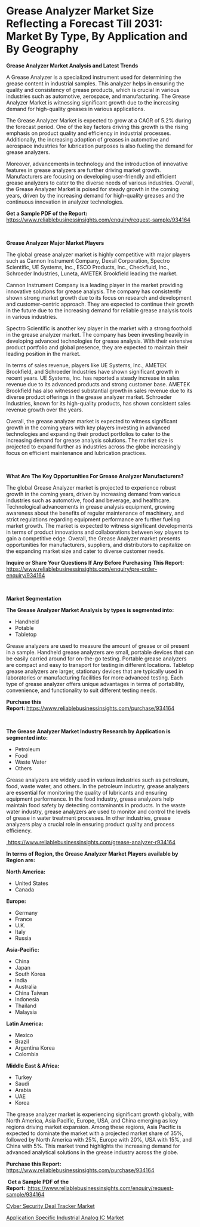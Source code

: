 <p><h1>Grease Analyzer Market Size Reflecting a Forecast Till 2031: Market By Type, By Application and By Geography</h1></p><p><strong>Grease Analyzer Market Analysis and Latest Trends</strong></p>
<p><p>A Grease Analyzer is a specialized instrument used for determining the grease content in industrial samples. This analyzer helps in ensuring the quality and consistency of grease products, which is crucial in various industries such as automotive, aerospace, and manufacturing. The Grease Analyzer Market is witnessing significant growth due to the increasing demand for high-quality greases in various applications.</p><p>The Grease Analyzer Market is expected to grow at a CAGR of 5.2% during the forecast period. One of the key factors driving this growth is the rising emphasis on product quality and efficiency in industrial processes. Additionally, the increasing adoption of greases in automotive and aerospace industries for lubrication purposes is also fueling the demand for grease analyzers.</p><p>Moreover, advancements in technology and the introduction of innovative features in grease analyzers are further driving market growth. Manufacturers are focusing on developing user-friendly and efficient grease analyzers to cater to the diverse needs of various industries. Overall, the Grease Analyzer Market is poised for steady growth in the coming years, driven by the increasing demand for high-quality greases and the continuous innovation in analyzer technologies.</p></p>
<p><strong>Get a Sample PDF of the Report:&nbsp;</strong> <a href="https://www.reliablebusinessinsights.com/enquiry/request-sample/934164">https://www.reliablebusinessinsights.com/enquiry/request-sample/934164</a></p>
<p>&nbsp;</p>
<p><strong>Grease Analyzer Major Market Players</strong></p>
<p><p>The global grease analyzer market is highly competitive with major players such as Cannon Instrument Company, Dexsil Corporation, Spectro Scientific, UE Systems, Inc., ESCO Products, Inc., Checkfluid, Inc., Schroeder Industries, Luneta, AMETEK Brookfield leading the market. </p><p>Cannon Instrument Company is a leading player in the market providing innovative solutions for grease analysis. The company has consistently shown strong market growth due to its focus on research and development and customer-centric approach. They are expected to continue their growth in the future due to the increasing demand for reliable grease analysis tools in various industries.</p><p>Spectro Scientific is another key player in the market with a strong foothold in the grease analyzer market. The company has been investing heavily in developing advanced technologies for grease analysis. With their extensive product portfolio and global presence, they are expected to maintain their leading position in the market.</p><p>In terms of sales revenue, players like UE Systems, Inc., AMETEK Brookfield, and Schroeder Industries have shown significant growth in recent years. UE Systems, Inc. has reported a steady increase in sales revenue due to its advanced products and strong customer base. AMETEK Brookfield has also witnessed substantial growth in sales revenue due to its diverse product offerings in the grease analyzer market. Schroeder Industries, known for its high-quality products, has shown consistent sales revenue growth over the years.</p><p>Overall, the grease analyzer market is expected to witness significant growth in the coming years with key players investing in advanced technologies and expanding their product portfolios to cater to the increasing demand for grease analysis solutions. The market size is projected to expand further as industries across the globe increasingly focus on efficient maintenance and lubrication practices.</p></p>
<p>&nbsp;</p>
<p><strong>What Are The Key Opportunities For Grease Analyzer Manufacturers?</strong></p>
<p><p>The global Grease Analyzer market is projected to experience robust growth in the coming years, driven by increasing demand from various industries such as automotive, food and beverage, and healthcare. Technological advancements in grease analysis equipment, growing awareness about the benefits of regular maintenance of machinery, and strict regulations regarding equipment performance are further fueling market growth. The market is expected to witness significant developments in terms of product innovations and collaborations between key players to gain a competitive edge. Overall, the Grease Analyzer market presents opportunities for manufacturers, suppliers, and distributors to capitalize on the expanding market size and cater to diverse customer needs.</p></p>
<p><strong>Inquire or Share Your Questions If Any Before Purchasing This Report:</strong> <a href="https://www.reliablebusinessinsights.com/enquiry/pre-order-enquiry/934164">https://www.reliablebusinessinsights.com/enquiry/pre-order-enquiry/934164</a></p>
<p>&nbsp;</p>
<p><strong>Market Segmentation</strong></p>
<p><strong>The Grease Analyzer Market Analysis by types is segmented into:</strong></p>
<p><ul><li>Handheld </li><li>Potable </li><li>Tabletop </li></ul></p>
<p><p>Grease analyzers are used to measure the amount of grease or oil present in a sample. Handheld grease analyzers are small, portable devices that can be easily carried around for on-the-go testing. Portable grease analyzers are compact and easy to transport for testing in different locations. Tabletop grease analyzers are larger, stationary devices that are typically used in laboratories or manufacturing facilities for more advanced testing. Each type of grease analyzer offers unique advantages in terms of portability, convenience, and functionality to suit different testing needs.</p></p>
<p><strong>Purchase this Report:&nbsp;</strong><a href="https://www.reliablebusinessinsights.com/purchase/934164">https://www.reliablebusinessinsights.com/purchase/934164</a></p>
<p>&nbsp;</p>
<p><strong>The Grease Analyzer Market Industry Research by Application is segmented into:</strong></p>
<p><ul><li>Petroleum </li><li>Food </li><li>Waste Water </li><li>Others </li></ul></p>
<p><p>Grease analyzers are widely used in various industries such as petroleum, food, waste water, and others. In the petroleum industry, grease analyzers are essential for monitoring the quality of lubricants and ensuring equipment performance. In the food industry, grease analyzers help maintain food safety by detecting contaminants in products. In the waste water industry, grease analyzers are used to monitor and control the levels of grease in water treatment processes. In other industries, grease analyzers play a crucial role in ensuring product quality and process efficiency.</p></p>
<p><a href="https://www.reliablebusinessinsights.com/grease-analyzer-r934164">&nbsp;https://www.reliablebusinessinsights.com/grease-analyzer-r934164</a></p>
<p><strong>In terms of Region, the Grease Analyzer Market Players available by Region are:</strong></p>
<p>
    <p> <strong> North America: </strong>
        <ul>
            <li>United States</li>
            <li>Canada</li>
        </ul>
        </p> 
    <p> <strong> Europe: </strong>
        <ul>
            <li>Germany</li>
            <li>France</li>
            <li>U.K.</li>
            <li>Italy</li>
            <li>Russia</li>
        </ul>
        </p> 
    <p> <strong> Asia-Pacific: </strong>
        <ul>
            <li>China</li>
            <li>Japan</li>
            <li>South Korea</li>
            <li>India</li>
            <li>Australia</li>
            <li>China Taiwan</li>
            <li>Indonesia</li>
            <li>Thailand</li>
            <li>Malaysia</li>
        </ul>
        </p> 
    <p> <strong> Latin America: </strong>
        <ul>
            <li>Mexico</li>
            <li>Brazil</li>
            <li>Argentina Korea</li>
            <li>Colombia</li>
        </ul>
        </p> 
    <p> <strong> Middle East & Africa: </strong>
        <ul>
            <li>Turkey</li>
            <li>Saudi</li>
            <li>Arabia</li>
            <li>UAE</li>
            <li>Korea</li>
        </ul>
    </p>
    </p>
<p><p>The grease analyzer market is experiencing significant growth globally, with North America, Asia Pacific, Europe, USA, and China emerging as key regions driving market expansion. Among these regions, Asia Pacific is expected to dominate the market with a projected market share of 35%, followed by North America with 25%, Europe with 20%, USA with 15%, and China with 5%. This market trend highlights the increasing demand for advanced analytical solutions in the grease industry across the globe.</p></p>
<p><strong>Purchase this Report: </strong><a href="https://www.reliablebusinessinsights.com/purchase/934164">https://www.reliablebusinessinsights.com/purchase/934164</a></p>
<p>&nbsp;<strong>Get a Sample PDF of the Report:&nbsp;&nbsp;</strong><a href="https://www.reliablebusinessinsights.com/enquiry/request-sample/934164">https://www.reliablebusinessinsights.com/enquiry/request-sample/934164</a></p>
<p><strong></strong></p>
<p><p><a href="https://github.com/AndreanneHane2023/Market-Research-Report-List-2/blob/main/cyber-security-deal-tracker-market.md">Cyber Security Deal Tracker Market</a></p><p><a href="https://www.linkedin.com/pulse/application-specific-industrial-analog-ic-market-research-jhd1e?trackingId=eV3VYgo6SS%2BSR3TjTAuHww%3D%3D">Application Specific Industrial Analog IC Market</a></p></p>